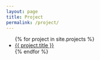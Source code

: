 ```yaml
---
layout: page
title: Project
permalink: /project/
---
```


<ul>
{% for project in site.projects %}
	<li><a href="{{ project.url }}">{{ project.title }}</a></li>
{% endfor %}
</ul>
